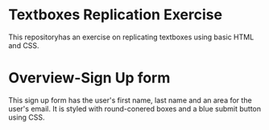 # Textboxes Replication Exercise
This repositoryhas an exercise on replicating  textboxes using basic HTML and CSS.
# Overview-Sign Up form
This sign up form has the user's first name, last name and an area for the user's email.
It is styled with round-conered boxes and a blue submit button using CSS.


